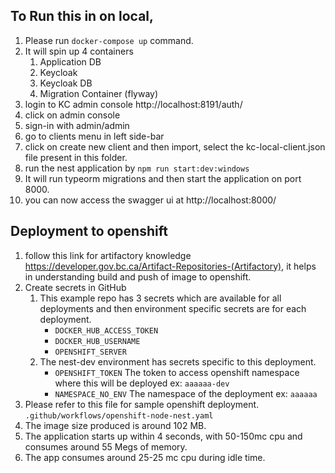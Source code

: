## To Run this in on local,
1. Please  run `docker-compose up` command.
2. It will spin up 4 containers
   1. Application DB
   2. Keycloak
   3. Keycloak DB
   4. Migration Container (flyway)
3. login to KC admin console http://localhost:8191/auth/
4. click on admin console
5. sign-in with admin/admin
6. go to clients menu in left side-bar
7. click on create new client and then import, select the kc-local-client.json file present in this folder.
8. run the nest application by `npm run start:dev:windows`
9. It will run typeorm migrations and then start the application on port 8000.
10. you can now access the swagger ui at http://localhost:8000/

## Deployment to openshift
1. follow this link for artifactory knowledge https://developer.gov.bc.ca/Artifact-Repositories-(Artifactory),  it helps in understanding build and push of image to openshift.
2. Create secrets in GitHub
    1. This example repo has 3 secrets which are available for all deployments and then environment specific secrets are for each deployment.
        - `DOCKER_HUB_ACCESS_TOKEN`
        - `DOCKER_HUB_USERNAME`
        - `OPENSHIFT_SERVER`
    2. The nest-dev environment has secrets specific to this deployment.
        - `OPENSHIFT_TOKEN` The token to access openshift namespace where this will be deployed ex: `aaaaaa-dev`
        - `NAMESPACE_NO_ENV` The namespace of the deployment ex: `aaaaaa`
3. Please refer to this file for sample openshift deployment. `.github/workflows/openshift-node-nest.yaml`
4. The image size produced is around 102 MB.
5. The application starts up within 4 seconds, with 50-150mc cpu and consumes around 55 Megs of memory.
6. The app consumes around 25-25 mc cpu during idle time.
